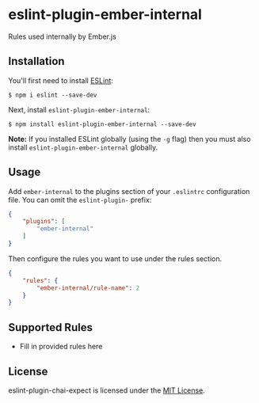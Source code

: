 # eslint-plugin-ember-internal

Rules used internally by Ember.js


## Installation

You'll first need to install [ESLint](http://eslint.org):

```
$ npm i eslint --save-dev
```

Next, install `eslint-plugin-ember-internal`:

```
$ npm install eslint-plugin-ember-internal --save-dev
```

**Note:** If you installed ESLint globally (using the `-g` flag) then you must also install `eslint-plugin-ember-internal` globally.


## Usage

Add `ember-internal` to the plugins section of your `.eslintrc` configuration file. You can omit the `eslint-plugin-` prefix:

```json
{
    "plugins": [
        "ember-internal"
    ]
}
```


Then configure the rules you want to use under the rules section.

```json
{
    "rules": {
        "ember-internal/rule-name": 2
    }
}
```


## Supported Rules

* Fill in provided rules here


## License

eslint-plugin-chai-expect is licensed under the [MIT License](LICENSE).
